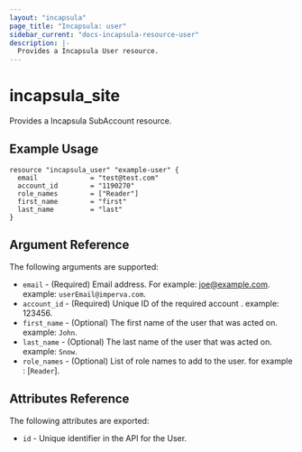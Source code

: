 ```yaml
---
layout: "incapsula"
page_title: "Incapsula: user"
sidebar_current: "docs-incapsula-resource-user"
description: |-
  Provides a Incapsula User resource.
---
```


# incapsula_site

Provides a Incapsula SubAccount resource. 

## Example Usage

```hcl
resource "incapsula_user" "example-user" {
  email             = "test@test.com"
  account_id        = "1190270"
  role_names        = ["Reader"]
  first_name        = "first"
  last_name         = "last"
}
```

## Argument Reference

The following arguments are supported:

* `email` - (Required) Email address. For example: joe@example.com. example: `userEmail@imperva.com`.
* `account_id` - (Required) Unique ID of the required account . example: 123456.
* `first_name` - (Optional) The first name of the user that was acted on. example: `John`.
* `last_name` - (Optional) The last name of the user that was acted on. example: `Snow`.
* `role_names` - (Optional) List of role names to add to the user. for example : [`Reader`].

## Attributes Reference

The following attributes are exported:

* `id` - Unique identifier in the API for the User.

